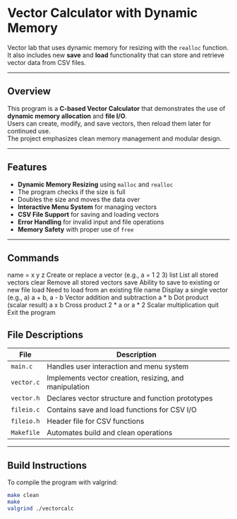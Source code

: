 # Vector Calculator with Dynamic Memory

Vector lab that uses dynamic memory for resizing with the `realloc` function.  
It also includes new **save** and **load** functionality that can store and retrieve vector data from CSV files.

---

## Overview
This program is a **C-based Vector Calculator** that demonstrates the use of **dynamic memory allocation** and **file I/O**.  
Users can create, modify, and save vectors, then reload them later for continued use.  
The project emphasizes clean memory management and modular design.

---

## Features
- **Dynamic Memory Resizing** using `malloc` and `realloc`
 - The program checks if the size is full 
 - Doubles the size and moves the data over
- **Interactive Menu System** for managing vectors
- **CSV File Support** for saving and loading vectors
- **Error Handling** for invalid input and file operations
- **Memory Safety** with proper use of `free`

---
## Commands
name = x y z         Create or replace a vector (e.g., a = 1 2 3)
list                 List all stored vectors
clear                Remove all stored vectors
save <file>          Ability to save to existing or new file
load <file>          Need to load from an existing file
name                 Display a single vector (e.g., a)
a + b, a - b         Vector addition and subtraction
a * b                Dot product (scalar result)
a x b                Cross product
2 * a or a * 2       Scalar multiplication
quit                 Exit the program

## File Descriptions
| File | Description |
|------|--------------|
| `main.c` | Handles user interaction and menu system |
| `vector.c` | Implements vector creation, resizing, and manipulation |
| `vector.h` | Declares vector structure and function prototypes |
| `fileio.c` | Contains save and load functions for CSV I/O |
| `fileio.h` | Header file for CSV functions |
| `Makefile` | Automates build and clean operations |

---

## Build Instructions
To compile the program with valgrind:
```bash
make clean
make
valgrind ./vectorcalc 

